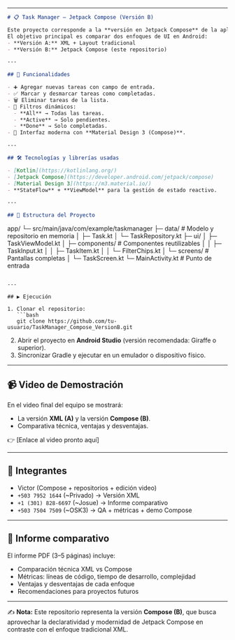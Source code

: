 
---

```markdown
# 📋 Task Manager — Jetpack Compose (Versión B)

Este proyecto corresponde a la **versión en Jetpack Compose** de la aplicación **Task Manager**, desarrollada como parte de la asignación de Android Studio.  
El objetivo principal es comparar dos enfoques de UI en Android:
- **Versión A:** XML + Layout tradicional
- **Versión B:** Jetpack Compose (este repositorio)

---

## 🚀 Funcionalidades

- ➕ Agregar nuevas tareas con campo de entrada.
- ✅ Marcar y desmarcar tareas como completadas.
- 🗑️ Eliminar tareas de la lista.
- 🔎 Filtros dinámicos:
  - **All** → Todas las tareas.
  - **Active** → Solo pendientes.
  - **Done** → Solo completadas.
- 🎨 Interfaz moderna con **Material Design 3 (Compose)**.

---

## 🛠️ Tecnologías y librerías usadas

- [Kotlin](https://kotlinlang.org/)  
- [Jetpack Compose](https://developer.android.com/jetpack/compose)  
- [Material Design 3](https://m3.material.io/)  
- **StateFlow** + **ViewModel** para la gestión de estado reactivo.

---

## 📂 Estructura del Proyecto

```

app/
└─ src/main/java/com/example/taskmanager
├─ data/               # Modelo y repositorio en memoria
│   ├─ Task.kt
│   └─ TaskRepository.kt
├─ ui/
│   ├─ TaskViewModel.kt
│   ├─ components/     # Componentes reutilizables
│   │   ├─ TaskInput.kt
│   │   ├─ TaskItem.kt
│   │   └─ FilterChips.kt
│   └─ screens/        # Pantallas completas
│       └─ TaskScreen.kt
└─ MainActivity.kt     # Punto de entrada

````

---

## ▶️ Ejecución

1. Clonar el repositorio:
   ```bash
   git clone https://github.com/tu-usuario/TaskManager_Compose_VersionB.git
````

2. Abrir el proyecto en **Android Studio** (versión recomendada: Giraffe o superior).
3. Sincronizar Gradle y ejecutar en un emulador o dispositivo físico.

---

## 📹 Video de Demostración

En el video final del equipo se mostrará:

* La versión **XML (A)** y la versión **Compose (B)**.
* Comparativa técnica, ventajas y desventajas.

👉 \[Enlace al video pronto aquí]

---

## 👥 Integrantes

* Victor (Compose + repositorios + edición video)
* `+503 7952 1644` (\~Privado) → Versión XML
* `+1 (301) 828-6697` (\~Josue) → Informe comparativo
* `+503 7504 7509` (\~OSK3) → QA + métricas + demo Compose

---

## 📑 Informe comparativo

El informe PDF (3–5 páginas) incluye:

* Comparación técnica XML vs Compose
* Métricas: líneas de código, tiempo de desarrollo, complejidad
* Ventajas y desventajas de cada enfoque
* Recomendaciones para proyectos futuros

---

✍️ **Nota:** Este repositorio representa la versión **Compose (B)**, que busca aprovechar la declaratividad y modernidad de Jetpack Compose en contraste con el enfoque tradicional XML.

```
```
